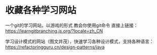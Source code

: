 # 收藏各种学习网站
一个git的学习网站，以游戏的形式 教会你使用git命令
直接上链接：https://learngitbranching.js.org/?locale=zh_CN


学习设计模式的网站（图文并茂），快速学习各种设计模式，支持各种语言：https://refactoringguru.cn/design-patterns/java
